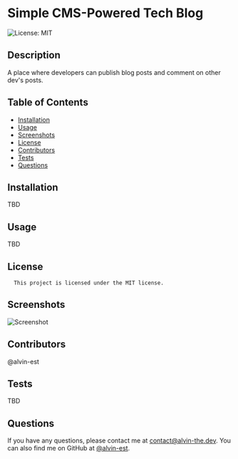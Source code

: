 # Simple CMS-Powered Tech Blog
![License: MIT](https://img.shields.io/badge/License-MIT-yellow.svg)
## Description
A place where developers can publish blog posts and comment on other dev's posts.
## Table of Contents
- [Installation](#installation)
- [Usage](#usage)
- [Screenshots](#screenshots)
- [License](#license)
- [Contributors](#Contributors)
- [Tests](#tests)
- [Questions](#questions)
## Installation
TBD
## Usage
TBD
## License
      This project is licensed under the MIT license.
## Screenshots
![Screenshot](./misc/screenshot.png)
## Contributors
@alvin-est
## Tests
TBD
## Questions
If you have any questions, please contact me at [contact@alvin-the.dev](mailto:contact@alvin-the.dev). You can also find me on GitHub at [@alvin-est](https://github.com/@alvin-est).  

